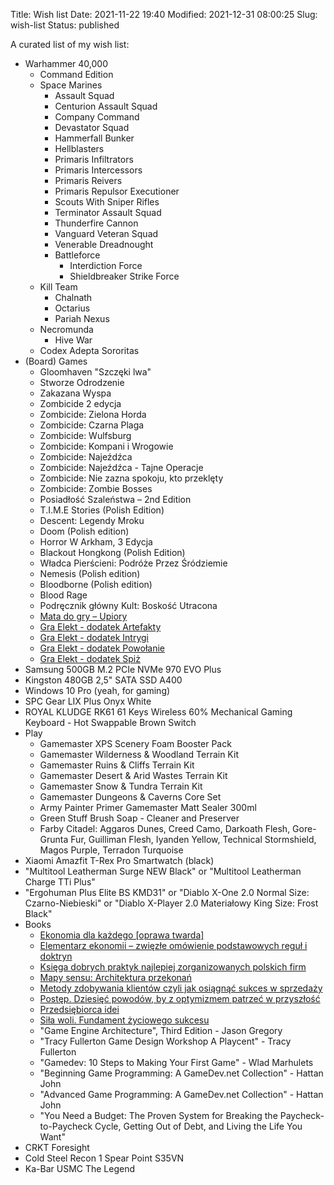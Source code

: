 Title: Wish list
Date: 2021-11-22 19:40
Modified: 2021-12-31 08:00:25
Slug: wish-list
Status: published

A curated list of my wish list:

- Warhammer 40,000
    - Command Edition
    - Space Marines
        - Assault Squad
        - Centurion Assault Squad
        - Company Command
        - Devastator Squad
        - Hammerfall Bunker
        - Hellblasters
        - Primaris Infiltrators
        - Primaris Intercessors
        - Primaris Reivers
        - Primaris Repulsor Executioner
        - Scouts With Sniper Rifles
        - Terminator Assault Squad
        - Thunderfire Cannon
        - Vanguard Veteran Squad
        - Venerable Dreadnought
        - Battleforce
            - Interdiction Force
            - Shieldbreaker Strike Force
    - Kill Team
        - Chalnath
        - Octarius
        - Pariah Nexus
    - Necromunda
        - Hive War
    - Codex Adepta Sororitas
- (Board) Games
    - Gloomhaven "Szczęki lwa"
    - Stworze Odrodzenie
    - Zakazana Wyspa
    - Zombicide 2 edycja
    - Zombicide: Zielona Horda
    - Zombicide: Czarna Plaga
    - Zombicide: Wulfsburg
    - Zombicide: Kompani i Wrogowie
    - Zombicide: Najeźdźca
    - Zombicide: Najeźdźca - Tajne Operacje
    - Zombicide: Nie zazna spokoju, kto przeklęty
    - Zombicide: Zombie Bosses
    - Posiadłość Szaleństwa – 2nd Edition
    - T.I.M.E Stories (Polish Edition)
    - Descent: Legendy Mroku
    - Doom (Polish edition)
    - Horror W Arkham, 3 Edycja
    - Blackout Hongkong (Polish Edition)
    - Władca Pierścieni: Podróże Przez Śródziemie
    - Nemesis (Polish edition)
    - Bloodborne (Polish edition)
    - Blood Rage
    - Podręcznik główny Kult: Boskość Utracona
    - [Mata do gry – Upiory](https://whatthefrog.pl/produkt/mata-do-gry-2/)
    - [Gra Elekt - dodatek Artefakty](https://whatthefrog.pl/produkt/artefakty/)
    - [Gra Elekt - dodatek Intrygi](https://whatthefrog.pl/produkt/intrygi/)
    - [Gra Elekt - dodatek Powołanie](https://whatthefrog.pl/produkt/dodatek-powolanie/)
    - [Gra Elekt - dodatek Spiż](https://whatthefrog.pl/produkt/dodatek-spiz/)
- Samsung 500GB M.2 PCIe NVMe 970 EVO Plus
- Kingston 480GB 2,5" SATA SSD A400
- Windows 10 Pro (yeah, for gaming)
- SPC Gear LIX Plus Onyx White
- ROYAL KLUDGE RK61 61 Keys Wireless 60% Mechanical Gaming Keyboard - Hot Swappable Brown Switch
- Play
    - Gamemaster XPS Scenery Foam Booster Pack
    - Gamemaster Wilderness & Woodland Terrain Kit
    - Gamemaster Ruins & Cliffs Terrain Kit
    - Gamemaster Desert & Arid Wastes Terrain Kit
    - Gamemaster Snow & Tundra Terrain Kit
    - Gamemaster Dungeons & Caverns Core Set
    - Army Painter Primer Gamemaster Matt Sealer 300ml
    - Green Stuff Brush Soap - Cleaner and Preserver
    - Farby Citadel: Aggaros Dunes, Creed Camo, Darkoath Flesh, Gore-Grunta Fur, Guilliman Flesh, Iyanden Yellow, Technical Stormshield, Magos Purple, Terradon Turquoise
- Xiaomi Amazfit T-Rex Pro Smartwatch (black)
- "Multitool Leatherman Surge NEW Black" or "Multitool Leatherman Charge TTi Plus"
- "Ergohuman Plus Elite BS KMD31" or "Diablo X-One 2.0 Normal Size: Czarno-Niebieski" or "Diablo X-Player 2.0 Materiałowy King Size: Frost Black"
- Books
    - [Ekonomia dla każdego [oprawa twarda]](https://www.fijor.com/ksiazki/ekonomia-dla-kazdego-2/)
    - [Elementarz ekonomii – zwięzłe omówienie podstawowych reguł i doktryn](https://www.fijor.com/ksiazki/elementarz-ekonomii-zwiezle-omowienie-podstawowych-regul-i-doktryn/)
    - [Księga dobrych praktyk najlepiej zorganizowanych polskich firm](https://www.fijor.com/ksiazki/ksiega-dobrych-praktyk/)
    - [Mapy sensu: Architektura przekonań](https://www.fijor.com/ksiazki/mapy-sensu/)
    - [Metody zdobywania klientów czyli jak osiągnąć sukces w sprzedaży](https://www.fijor.com/ksiazki/metody-zdobywania-klientow-czyli-jak-osiagnac-sukces-w-sprzedazy/)
    - [Postęp. Dziesięć powodów, by z optymizmem patrzeć w przyszłość](https://www.fijor.com/ksiazki/postep-dziesiec-powodow-by-z-optymizmem-patrzec-w-przyszlosc/)
    - [Przedsiębiorca idei](https://www.fijor.com/ksiazki/przedsiebiorca-idei/)
    - [Siła woli. Fundament życiowego sukcesu](https://www.fijor.com/ksiazki/sila-woli/)
    - "Game Engine Architecture", Third Edition - Jason Gregory
    - "Tracy Fullerton Game Design Workshop A Playcent" - Tracy Fullerton
    - "Gamedev: 10 Steps to Making Your First Game" - Wlad Marhulets
    - "Beginning Game Programming: A GameDev.net Collection" - Hattan John
    - "Advanced Game Programming: A GameDev.net Collection" - Hattan John
    - "You Need a Budget: The Proven System for Breaking the Paycheck-to-Paycheck Cycle, Getting Out of Debt, and Living the Life You Want"
- CRKT Foresight
- Cold Steel Recon 1 Spear Point S35VN
- Ka-Bar USMC The Legend
